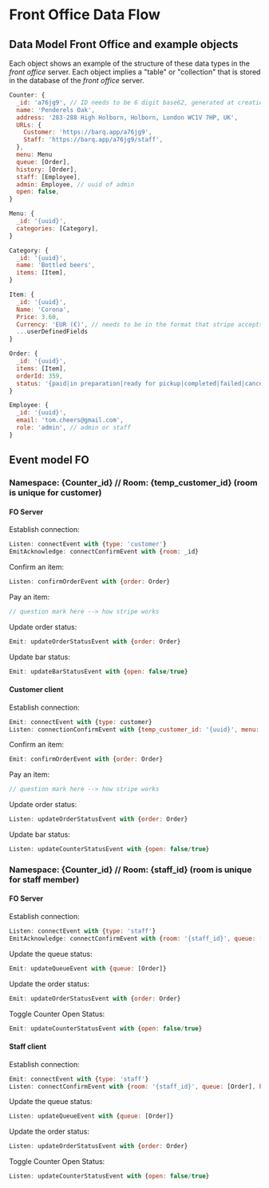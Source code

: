 # Front Office Data Flow
## Data Model Front Office and example objects
Each object shows an example of the structure of these data types in the *front office* server.
Each object implies a "table" or "collection" that is stored in the database of the *front office* server.

```js
Counter: {
  _id: 'a76jg9', // ID needs to be 6 digit base62, generated at creation time, so overwrite mongo default ID!
  name: 'Penderels Oak',
  address: '283-288 High Holborn, Holborn, London WC1V 7HP, UK',
  URLs: {
    Customer: 'https://barq.app/a76jg9',
    Staff: 'https://barq.app/a76jg9/staff',
  },
  menu: Menu
  queue: [Order],
  history: [Order],
  staff: [Employee],
  admin: Employee, // uuid of admin
  open: false,
}

Menu: {
  _id: '{uuid}',
  categories: [Category],
}

Category: {
  _id: '{uuid}',
  name: 'Bottled beers',
  items: [Item],
}

Item: {
  _id: '{uuid}',
  Name: 'Corona',
  Price: 3.60,
  Currency: 'EUR (€)', // needs to be in the format that stripe accepts!! stripe needs to know the currency
  ...userDefinedFields
}

Order: {
  _id: '{uuid}',
  items: [Item],
  orderId: 359,
  status: '{paid|in preparation|ready for pickup|completed|failed|cancelled}', // only last 3 in history
}

Employee: {
  _id: '{uuid}',
  email: 'tom.cheers@gmail.com',
  role: 'admin', // admin or staff
}
```

## Event model FO
### Namespace: {Counter_id} // Room: {temp_customer_id} (room is unique for customer)
#### FO Server
Establish connection:

```js
Listen: connectEvent with {type: 'customer'}
EmitAcknowledge: connectConfirmEvent with {room: _id}
```

Confirm an item:

```js
Listen: confirmOrderEvent with {order: Order}
```

Pay an item:

```js
// question mark here --> how stripe works
```

Update order status:

```js
Emit: updateOrderStatusEvent with {order: Order}
```

Update bar status:

```js
Emit: updateBarStatusEvent with {open: false/true}
```

#### Customer client
Establish connection:

```js
Emit: connectEvent with {type: customer}
Listen: connectionConfirmEvent with {temp_customer_id: '{uuid}', menu: Menu, open: true}
```

Confirm an item:

```js
Emit: confirmOrderEvent with {order: Order}
```

Pay an item:

```js
// question mark here --> how stripe works
```

Update order status:

```js
Listen: updateOrderStatusEvent with {order: Order}
```

Update bar status:

```js
Listen: updateCounterStatusEvent with {open: false/true}
```

### Namespace: {Counter_id} // Room: {staff_id} (room is unique for staff member)
#### FO Server
Establish connection:

```js
Listen: connectEvent with {type: 'staff'}
EmitAcknowledge: connectConfirmEvent with {room: '{staff_id}', queue: [Order], history: [Order], open: false}
```

Update the queue status:

```js
Emit: updateQueueEvent with {queue: [Order]}
```

Update the order status:

```js
Emit: updateOrderStatusEvent with {order: Order}
```

Toggle Counter Open Status:

```js
Emit: updateCounterStatusEvent with {open: false/true}
```

#### Staff client
Establish connection:

```js
Emit: connectEvent with {type: 'staff'}
Listen: connectConfirmEvent with {room: '{staff_id}', queue: [Order], history: [Order], open: false}
```

Update the queue status:

```js
Listen: updateQueueEvent with {queue: [Order]}
```

Update the order status:

```js
Listen: updateOrderStatusEvent with {order: Order}
```

Toggle Counter Open Status:

```js
Listen: updateCounterStatusEvent with {open: false/true}
```

